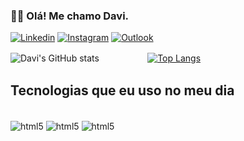 ### 🤙🏻 Olá! Me chamo Davi.

[![Linkedin](https://img.shields.io/badge/LinkedIn-0077B5?style=for-the-badge&logo=linkedin&logoColor=white)](https://www.linkedin.com/in/davi-brandão-de-jesus-272879249/) [![Instagram](https://img.shields.io/badge/Instagram-E4405F?style=for-the-badge&logo=instagram&logoColor=white)](https://www.instagram.com/davi.dbj/) [![Outlook](https://img.shields.io/badge/Microsoft_Outlook-0078D4?style=for-the-badge&logo=microsoft-outlook&logoColor=white)](https://mailto:@davi3388@outlook.com) 

![Davi's GitHub stats](https://github-readme-stats.vercel.app/api?username=brandaodavi&show_icons=true&theme=tokyonight)ㅤㅤㅤㅤㅤㅤ[![Top Langs](https://github-readme-stats.vercel.app/api/top-langs/?username=brandaodavi&layout=donut)](https://github.com/brandaodavi/github-readme-stats)

## Tecnologias que eu uso no meu dia

<div style="display: inline_block"><br/>
    <img align="center" alt="html5" src="https://img.shields.io/badge/HTML5-E34F26?style=for-the-badge&logo=html5&logoColor=white"/>
    <img align="center" alt="html5" src="https://img.shields.io/badge/CSS3-1572B6?style=for-the-badge&logo=css3&logoColor=white"/>
    <img align="center" alt="html5" src="https://img.shields.io/badge/JavaScript-F7DF1E?style=for-the-badge&logo=javascript&logoColor=black"/>
</div>
